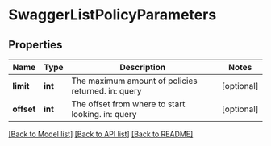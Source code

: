 # SwaggerListPolicyParameters

## Properties
Name | Type | Description | Notes
------------ | ------------- | ------------- | -------------
**limit** | **int** | The maximum amount of policies returned. in: query | [optional] 
**offset** | **int** | The offset from where to start looking. in: query | [optional] 

[[Back to Model list]](../README.md#documentation-for-models) [[Back to API list]](../README.md#documentation-for-api-endpoints) [[Back to README]](../README.md)



